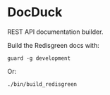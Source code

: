 # DocDuck

REST API documentation builder.

Build the Redisgreen docs with:

    guard -g development

Or:

    ./bin/build_redisgreen
